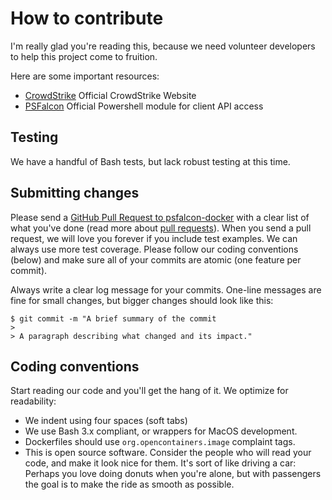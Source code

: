 # How to contribute

I'm really glad you're reading this, because we need volunteer developers to help this project come to fruition.

Here are some important resources:

* [CrowdStrike](http://crowdstrike.com) Official CrowdStrike Website
* [PSFalcon](https://github.com/CrowdStrike/psfalcon) Official Powershell module for client API access

## Testing

We have a handful of Bash tests, but lack robust testing at this time.

## Submitting changes

Please send a [GitHub Pull Request to psfalcon-docker](https://github.com/cs-shadowbq/opengovernment/pull/new/main) with a clear list of what you've done (read more about [pull requests](http://help.github.com/pull-requests/)). When you send a pull request, we will love you forever if you include test examples. We can always use more test coverage. Please follow our coding conventions (below) and make sure all of your commits are atomic (one feature per commit).

Always write a clear log message for your commits. One-line messages are fine for small changes, but bigger changes should look like this:

    $ git commit -m "A brief summary of the commit
    > 
    > A paragraph describing what changed and its impact."

## Coding conventions

Start reading our code and you'll get the hang of it. We optimize for readability:

* We indent using four spaces (soft tabs)
* We use Bash 3.x compliant, or wrappers for MacOS development.
* Dockerfiles should use `org.opencontainers.image` complaint tags.
* This is open source software. Consider the people who will read your code, and make it look nice for them. It's sort of like driving a car: Perhaps you love doing donuts when you're alone, but with passengers the goal is to make the ride as smooth as possible.
